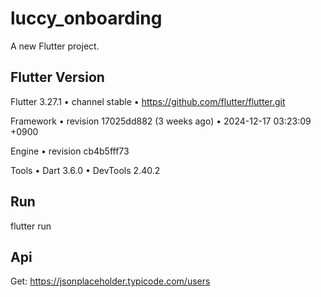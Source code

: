 # luccy_onboarding

A new Flutter project.

## Flutter Version

Flutter 3.27.1 • channel stable • https://github.com/flutter/flutter.git


Framework • revision 17025dd882 (3 weeks ago) • 2024-12-17 03:23:09 +0900


Engine • revision cb4b5fff73


Tools • Dart 3.6.0 • DevTools 2.40.2

## Run

flutter run

## Api

Get: https://jsonplaceholder.typicode.com/users
